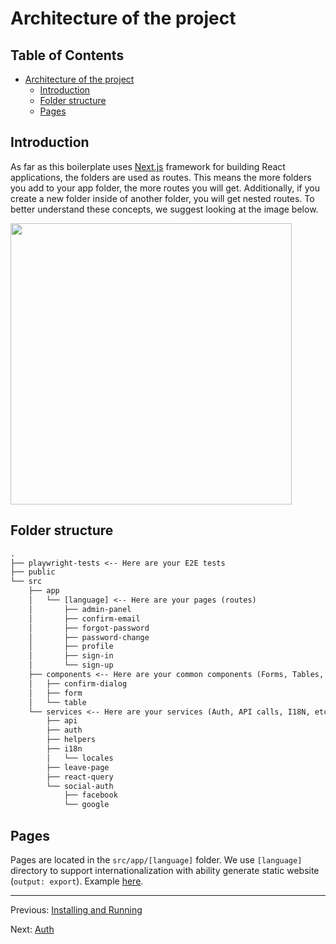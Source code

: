 # Architecture of the project

## Table of Contents <!-- omit in toc -->

- [Architecture of the project](#architecture-of-the-project)
  - [Introduction](#introduction)
  - [Folder structure](#folder-structure)
  - [Pages](#pages)

## Introduction

As far as this boilerplate uses [Next.js](https://nextjs.org/) framework for building React applications, the folders are used as routes.  This means the more folders you add to your app folder, the more routes you will get. Additionally, if you create a new folder inside of another folder, you will get nested routes. To better understand these concepts, we suggest looking at the image below.

<img src="https://github.com/brocoders/extensive-react-boilerplate/assets/72293912/25dc524e-b2e2-41cf-b1af-99f729ee9c2f" width="450"/>

## Folder structure

```txt
.
├── playwright-tests <-- Here are your E2E tests
├── public
└── src
    ├── app
    │   └── [language] <-- Here are your pages (routes)
    │       ├── admin-panel
    │       ├── confirm-email
    │       ├── forgot-password
    │       ├── password-change
    │       ├── profile
    │       ├── sign-in
    │       └── sign-up
    ├── components <-- Here are your common components (Forms, Tables, etc.)
    │   ├── confirm-dialog
    │   ├── form
    │   └── table
    └── services <-- Here are your services (Auth, API calls, I18N, etc.)
        ├── api
        ├── auth
        ├── helpers
        ├── i18n
        │   └── locales
        ├── leave-page
        ├── react-query
        └── social-auth
            ├── facebook
            └── google
```

## Pages

Pages are located in the `src/app/[language]` folder. We use `[language]` directory to support internationalization with ability generate static website (`output: export`). Example [here](https://github.com/i18next/next-13-app-dir-i18next-example).

---

Previous: [Installing and Running](installing-and-running.md)

Next: [Auth](auth.md)
